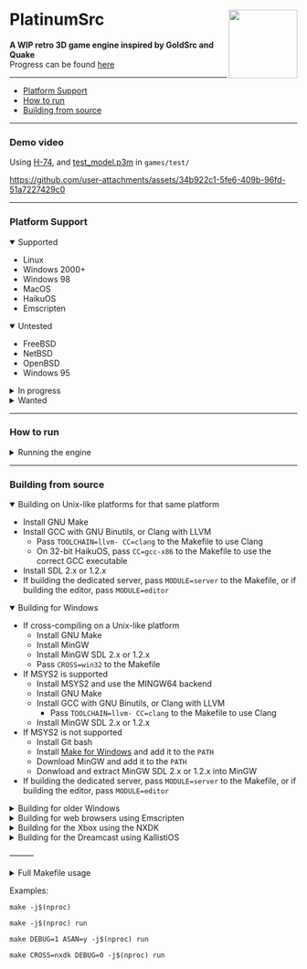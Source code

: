 # PlatinumSrc<img src="https://raw.githubusercontent.com/PQCraft/PlatinumSrc/master/internal/resources/icons/logo.png" align="right" height="120"/>
**A WIP retro 3D game engine inspired by GoldSrc and Quake**<br>
Progress can be found [here](TODO.md)

---
- [Platform Support](#platform-support)
- [How to run](#how-to-run)
- [Building from source](#building-from-source)

---
### Demo video
Using [H-74](https://github.com/PQCraft/H-74), and [test_model.p3m](https://github.com/PQCraft/PQCraft/raw/master/test_model.p3m) in `games/test/`

https://github.com/user-attachments/assets/34b922c1-5fe6-409b-96fd-51a7227429c0

---
### Platform Support
<details open><summary>Supported</summary>

- Linux
- Windows 2000+
- Windows 98
- MacOS
- HaikuOS
- Emscripten
</details>
<details open><summary>Untested</summary>

- FreeBSD
- NetBSD
- OpenBSD
- Windows 95
</details>
<details><summary>In progress</summary>

- Xbox \(NXDK\)
    - Needs an XGU renderer
- Dreamcast
    - Needs a PowerVR renderer
- 3DS
    - Needs a Citro3D renderer
- GameCube
    - Needs a GX renderer
- Wii
    - Needs a GX renderer
- PS2
    - Needs a GSKit renderer
</details>
<details><summary>Wanted</summary>

- Android
    - Need to finish the touch UI
    - Need to figure out how to build directly from the Makefile
- UWP/GameSDK
    - Needs a D3D 9 renderer
- Xbox \(XDK\)
    - Needs a D3D 7/8 renderer
- PSP
- PS Vita
</details>

---
### How to run
<details><summary>Running the engine</summary>

1. Download a game \(the engine will not run without a game\)
    - [H-74](https://github.com/PQCraft/H-74)
2. Drop the game into a directory called `games` and use the `-game` option, or ensure the `defaultgame` variable in `internal/config.cfg` is set to the game's directory name
3. Put any mods into a directory called `mods` and use the `-mods` option, or ensure they are listed in the `mods` variable in one of the configs
    - You can use `config.cfg` in `internal/` or in the game's user data directory
    - Mods are listed as comma-separated values without spaces between values
4. Run the executable
</details>

---
### Building from source
<details open><summary>Building on Unix-like platforms for that same platform</summary>

- Install GNU Make
- Install GCC with GNU Binutils, or Clang with LLVM
    - Pass `TOOLCHAIN=llvm- CC=clang` to the Makefile to use Clang
    - On 32-bit HaikuOS, pass `CC=gcc-x86` to the Makefile to use the correct GCC executable
- Install SDL 2.x or 1.2.x
- If building the dedicated server, pass `MODULE=server` to the Makefile, or if building the editor, pass `MODULE=editor`
</details>
<details open><summary>Building for Windows</summary>

- If cross-compiling on a Unix-like platform
    - Install GNU Make
    - Install MinGW
    - Install MinGW SDL 2.x or 1.2.x
    - Pass `CROSS=win32` to the Makefile
- If MSYS2 is supported
    - Install MSYS2 and use the MINGW64 backend
    - Install GNU Make
    - Install GCC with GNU Binutils, or Clang with LLVM
        - Pass `TOOLCHAIN=llvm- CC=clang` to the Makefile to use Clang
    - Install MinGW SDL 2.x or 1.2.x
- If MSYS2 is not supported
    - Install Git bash
    - Install [Make for Windows](https://sourceforge.net/projects/gnuwin32/files/make/3.81/make-3.81.exe/download) and add it to the `PATH`
    - Download MinGW and add it to the `PATH`
    - Donwload and extract MinGW SDL 2.x or 1.2.x into MinGW
- If building the dedicated server, pass `MODULE=server` to the Makefile, or if building the editor, pass `MODULE=editor`
</details>
<details><summary>Building for older Windows</summary>

- Download [MinGW 7.1.0 win32 sjlj](https://sourceforge.net/projects/mingw-w64/files/Toolchains%20targetting%20Win32/Personal%20Builds/mingw-builds/7.1.0/threads-win32/sjlj/i686-7.1.0-release-win32-sjlj-rt_v5-rev2.7z/download) and add it to the `PATH`
    - It might work with other versions but they need to not require `___mb_cur_max_func` from msvcrt.dll or `AddVectoredExceptionHandler` from kernel32.dll
- If cross-compiling on a Unix-like platform
    - Install Wine
    - Pass `CROSS=win32 TOOLCHAIN='wine '` to the Makefile
- If bulding for Windows 2000
    - Download [psrc-sdl2 MinGW 7.1.0 build](https://github.com/PQCraft/psrc-sdl2/releases/latest/download/SDL2-devel-2.29.0-mingw-7.1.0.zip), and extract it to `external/Windows_i686`
- If building for Windows 98
    - Download [SDL 1.2.x modified to be compatible with Windows 98](https://github.com/PQCraft/PQCraft/raw/master/SDL_1_2_Win98.zip), and extract it to `external/Windows_i686`
    - Pass `USESDL1=y NOMT=y` to the Makefile
- If building the dedicated server, pass `MODULE=server` to the Makefile, or if building the editor, pass `MODULE=editor`
</details>
<details><summary>Building for web browsers using Emscripten</summary>

- Install GNU Make
- Install Emscripten
- Pass `CROSS=emscr` to the Makefile
</details>
<details><summary>Building for the Xbox using the NXDK</summary>

- Set up the [NXDK](https://github.com/XboxDev/nxdk)
    - [The modified CXBE from PR #655 is needed](https://github.com/PQCraft/nxdk/tree/master/tools/cxbe)
    - [The extract-xiso symlink fixes are recommended](https://github.com/PQCraft/extract-xiso)
    - [See here for NXDK's dependencies](https://github.com/XboxDev/nxdk/wiki/Install-the-Prerequisites)
- Set up [XGU](https://github.com/dracc/xgu)
    1. Go to the NXDK directory
    2. Go into the `lib/` directory
    3. Clone XGU into an `xgu/` directory
- Set up the `xiso` directory
    1. Create a directory called `xiso`
    2. Copy \(or symlink\) the `internal` directory into `xiso/`
    3. Copy \(or symlink\) the games and/or mods you want to include in the disc image
        - There should be a directory \(or link\) called `games`, and if you have mods, a directory \(or link\) called `mods`
- Pass `CROSS=nxdk` to the Makefile
</details>
<details><summary>Building for the Dreamcast using KallistiOS</summary>

- Set up [KallistiOS](http://gamedev.allusion.net/softprj/kos)
    - See [this wiki page](https://dreamcast.wiki/Getting_Started_with_Dreamcast_development) for a tutorial
- Set up [img4dc](https://github.com/Kazade/img4dc)
    1. Go into the KallistiOS directory
    2. Go into `utils/`
    3. Git clone `https://github.com/Kazade/img4dc`
    4. Enter `img4dc/` and build it
- Set up the `cdi` directory
    1. Create a directory called `cdi`
    2. Copy \(or symlink\) the `internal` directory into `cdi/`
    3. Copy \(or symlink\) the games and/or mods you want to include in the disc image
- Pass `CROSS=dc` to the Makefile
</details>
<!--
<details><summary>Building for the PlayStation 2 using the ps2dev sdk</summary>
- Set up the [ps2dev SDK](https://github.com/ps2dev/ps2dev)
    - See [this forum post](https://www.ps2-home.com/forum/viewtopic.php?t=9488) for a tutorial
- Pass `CROSS=ps2` to the Makefile
</details>
-->

———
<details><summary>Full Makefile usage</summary>

- Rules
    - `build` - Build an executable or ROM
    - `run` - Build an executable or ROM and run it
    - `clean` - Clean up intermediate files
    - `distclean` - Clean up intermediate and output files
    - `externclean` - Clean up external tools
- Variables
    - Build options
        - `MODULE` - Which module to build \(default is `engine`\)
            - `engine` - Game engine
            - `server` - Standalone server
            - `editor` - Map editor
        - `CROSS` - Cross compile
            - `win32` - Windows 2000+ or Windows 98 with KernelEx
            - `emscr` - Emscripten
            - `nxdk` - Xbox using NXDK
            - `dc` - Dreamcast using KallistiOS
            <!--
            - `ps2` - PS2 using ps2dev sdk
            -->
        - `ONLYBIN` - Set to `y` to skip making a disc image.
        - `O` - Set the optimization level \(default is `2` if `DEBUG` is unset or `g` if `DEBUG` is set\)
        - `M32` - Set to `y` to produce a 32-bit binary
        - `NATIVE` - Set to `y` to tune the build for the native system
        - `DEBUG` - Enable debug symbols and messages
            - `0` - Symbols only
            - `1` - Basic messages
            - `2` - Advanced messages
            - `3` - Detailed messages
        - `ASAN` - Set to `y` to enable the address sanitizer \(requires `DEBUG` to be set\)
        - `NOSTRIP` - Set to `y` to not strip symbols
        - `NOLTO` - Set to `y` to disable link-time optimization \(ignored if `DEBUG` is set\)
        - `NOFASTMATH` - Set to `y` to disable `-ffast-math`
        - `NOSIMD` - Set to `y` to not use SIMD
        - `NOMT` - Set to `y` to disable multithreading
    - Features and backends
        - `USESTDIODS` - Set to `y` to use fopen\(\), fread\(\), and fclose\(\) in place of open\(\), read\(\), and close\(\) in the datastream code
        - `USEDISCORDGAMESDK` - Set to `y` to include the Discord Game SDK
        - `USEGL` - Set to `y` to include OpenGL support
        - `USEGL11` - Set to `y` to include OpenGL 1.1 support
        - `USEGL33` - Set to `y` to include OpenGL 3.3 support
        - `USEGLES30` - Set to `y` to include OpenGL ES 3.0 support
        - `USEGLAD` - Set to `y` to use glad instead of the system's GL library directly
        - `USEWEAKGL` - Set to `y` to mark `gl[A-Z]*` symbols as weak
        - `USEMINIMP3` - Set to `y` to include MiniMP3 for MP3 support
        - `USESTDTHREAD` - Set to `y` to use C11 threads
        - Windows
            - `USEWINPTHREAD` - Set to `y` to use winpthread instead of win32 threads
    - Toolchain options
        - `CC` - C compiler
        - `LD` - Linker \(defaults to `CC`'s value\)
        - `AR` - Archiver
        - `STRIP` - Symbol remover
        - `OBJCOPY` - Executable editor
        - `TOOLCHAIN` - Text to prepend to tool names
        - `CFLAGS` - Extra C compiler flags
        - `CPPFLAGS` - Extra C preprocessor flags
        - `LDFLAGS` - Extra linker flags
        - `LDLIBS` - Extra linker libraries
        - `RUNFLAGS` - Flags to pass to the executable
        - `EMULATOR` - Command used to run the executable or ROM
        - `EMUFLAGS` - Flags to pass to the emulator
        - `EMUPATHFLAG` - Flag used to specify the executable or ROM path
        - Windows
            - `WINDRES` - Windows resource compiler
        - Emscripten
            - `EMSCR_SHELL` - Path to the shell file
        - NXDK
            - `XBE_TITLE` - XBE title and XISO name \(default is `PlatinumSrc`\)
            - `XBE_TITLEID` - XBE title ID \(default is `PQ-001`\)
            - `XBE_VERSION` - XBE version \(default is taken from `version.h`\)
            - `XBE_XTIMAGE` - Path to XPR image \(default is `icons/engine.xpr`\)
            - `XISO` - Path to write XISO to \(default is `$(OUTDIR)/$(XBE_TITLE).xiso.iso`\)
            - `XISODIR` - Path to make the XISO from \(default is `$(OUTDIR)/xiso`\)
        - Dreamcast
            - `IP_TITLE` - IP.BIN title and CDI name \(default is `PlatinumSrc`\)
            - `IP_COMPANY` - IP.BIN company name \(default is `PQCraft`\)
            - `IP_MRIMAGE` - Path to MR image \(default is `icons/engine.mr`\)
            - `CDI` - Path to write CDI to \(default is `$(OUTDIR)/$(IP_TITLE).cdi`\)
            - `CDIDIR` - Path to make the CDI from \(default is `$(OUTDIR)/cdi`\)
</details>

Examples:
```
make -j$(nproc)
```
```
make -j$(nproc) run
```
```
make DEBUG=1 ASAN=y -j$(nproc) run
```
```
make CROSS=nxdk DEBUG=0 -j$(nproc) run
```
